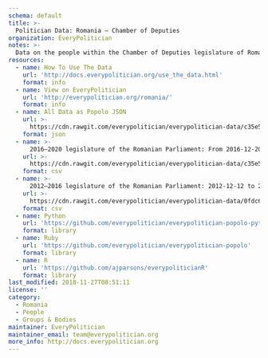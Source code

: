 ```yaml
---
schema: default
title: >-
  Politician Data: Romania — Chamber of Deputies
organization: EveryPolitician
notes: >-
  Data on the people within the Chamber of Deputies legislature of Romania.
resources:
  - name: How To Use The Data
    url: 'http://docs.everypolitician.org/use_the_data.html'
    format: info
  - name: View on EveryPolitician
    url: 'http://everypolitician.org/romania/'
    format: info
  - name: All Data as Popolo JSON
    url: >-
      https://cdn.rawgit.com/everypolitician/everypolitician-data/c35e5c709196142468f08b40e204e5a4eb1abece/data/Romania/Deputies/ep-popolo-v1.0.json
    format: json
  - name: >-
      2016–2020 legislature of the Romanian Parliament: From 2016-12-20
    url: >-
      https://cdn.rawgit.com/everypolitician/everypolitician-data/c35e5c709196142468f08b40e204e5a4eb1abece/data/Romania/Deputies/term-8.csv
    format: csv
  - name: >-
      2012–2016 legislature of the Romanian Parliament: 2012-12-12 to 2016-12-10
    url: >-
      https://cdn.rawgit.com/everypolitician/everypolitician-data/0fdc6b48c837c2ceca4c1193b39d12a27fa4e3ba/data/Romania/Deputies/term-7.csv
    format: csv
  - name: Python
    url: 'https://github.com/everypolitician/everypolitician-popolo-python'
    format: library
  - name: Ruby
    url: 'https://github.com/everypolitician/everypolitician-popolo'
    format: library
  - name: R
    url: 'https://github.com/ajparsons/everypoliticianR'
    format: library
last_modified: 2018-11-27T08:51:11
license: ''
category:
  - Romania
  - People
  - Groups & Bodies
maintainer: EveryPolitician
maintainer_email: team@everypolitician.org
more_info: http://docs.everypolitician.org
---
```

